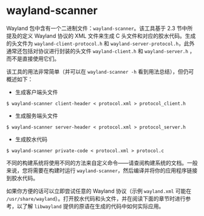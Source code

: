 # wayland-scanner

Wayland 包中含有一个二进制文件：`wayland-scanner`。该工具基于 2.3 节中所提及的定义 Wayland 协议的 XML 文件来生成 C 头文件和对应的胶水代码。生成的头文件为 `wayland-client-protocol.h` 和 `wayland-server-protocol.h`，此外通常还包括对协议进行封装的头文件 `wayland-client.h` 和 `wayland-server.h` ，而不是直接使用它们。

该工具的用法非常简单（并可以在 `wayland-scanner -h` 看到用法总结），但仍可概述如下：

- 生成客户端头文件
```shell
$ wayland-scanner client-header < protocol.xml > protocol_client.h
```

- 生成服务端头文件
```shell
$ wayland-scanner server-header < protocol.xml > protocol_server.h
```

- 生成胶水代码
```shell
$ wayland-scanner private-code < protocol.xml > protocol.c
```

不同的构建系统将使用不同的方法来自定义命令——请查阅构建系统的文档。一般来说，您将需要在构建时运行 `wayland-scanner`，然后编译并将你的应用程序链接到胶水代码。

如果你方便的话可以立即尝试任意的 Wayland 协议（示例 `wayland.xml` 可能在 `/usr/share/wayland`）。打开胶水代码和头文件，并在阅读下面的章节时进行参考，以了解 `libwayland` 提供的原语在生成的代码中如何实际应用。
